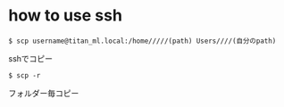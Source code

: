# how to use ssh

```
$ scp username@titan_ml.local:/home/////(path) Users////(自分のpath)
```

sshでコピー

```
$ scp -r
```

フォルダー毎コピー

